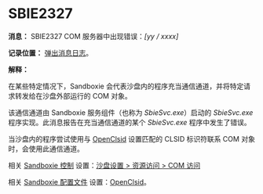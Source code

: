 # SBIE2327

**消息：** SBIE2327 COM 服务器中出现错误：_[yy / xxxx]_

**记录位置：** [弹出消息日志](PopupMessageLog.md)。

**解释：**

在某些特定情况下，Sandboxie 会代表沙盘内的程序充当通信通道，并将特定请求转发给在沙盘外部运行的 COM 对象。

该通信通道由 Sandboxie 服务组件（也称为 _SbieSvc.exe_）启动的 _SbieSvc.exe_ 程序实现。此消息报告在充当通信通道的某个 _SbieSvc.exe_ 程序中发生了错误。

当沙盘内的程序尝试使用与 [OpenClsid](OpenClsid.md) 设置匹配的 CLSID 标识符联系 COM 对象时，会使用此通信通道。

相关 [Sandboxie 控制](SandboxieControl.md) 设置：[沙盘设置 > 资源访问 > COM 访问](ResourceAccessSettings.md#com-access)

相关 [Sandboxie 配置文件](SandboxieIni.md) 设置：[OpenClsid](OpenClsid.md)。